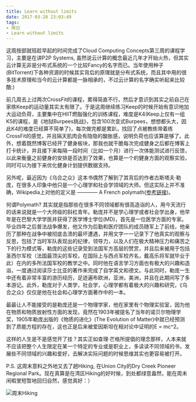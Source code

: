 ```yaml
---
title: Learn without limits
date: 2017-03-28 23:03:49
tags:
- 周记
- Learn without limits
---
```


这周按部就班趁早起的时间完成了Cloud Computing Concepts第三周的课程学习，主要是在讲P2P Systems, 虽然说云计算的概念最近几年才开始火热，但其实云计算无非是分布式系统的一个比较Fancy的名字而已。当年使用种子(BitTorrent)下各种资源的时候其实背后的原理就是分布式系统，而且其中用的很多技术原理和当今的云计算都是一脉相承的，不过云计算的名字确实听起来比较酷:)

前几周去上过两次CrossFit的课程，累得简直不行，然后才意识到其实之前自己在家练Keep的运动量其实太有限了。于是这周继续练习Keep的时候开始有意识地加大运动负荷，主要集中在HIIT燃脂强化的训练课程，难度是K4(Keep上仅有一组K5的课程，是《地狱Burpees挑战》，包含100次变式Burpees，想想都头大，因此K4的难度已经算不简单了)，每次做完都是累趴，找回了点被教练带着练CrossFit的感觉，并且隔天肌肉会有隐隐的酸胀感，说明负荷也应该算是够了。此外，想着既然博客已经开了健身板块，那我也就干脆每次完成健身之后都在博客上打卡统计，并且接下来每隔一段时间（比如一个月）进行一次体能测试进行反馈，以此来衡量之前健身的安排是否达到了效果，也算是一个的健身方面的观察实验，同时可以为接下来优化健身计划提供数据支持。

另外呢，最近因为《乌合之众》这本书偶然了解到了其背后的作者古斯塔夫·勒庞，在很多人印象中他只是一个心理学和社会学领域的大师。但这实际上并不准确，Wikipedia上对他的定义是 ———— A French polymath([参考链接](https://en.wikipedia.org/wiki/Gustave_Le_Bon))。

何谓Polymath? 其实就是指那些在很多不同领域都有很高造诣的人，用今天流行的话来说就是一个大师级的斜杠青年。勒庞并不是学心理学或者社会学出身，他早年是在巴黎大学学医并获得了医学博士学位(MD)，首先是一位医学方面的专家。毕业四年之后普法战争爆发，他又作为后勤和医疗团队的成员随军上了前线，他亲历了那种在战争中被彻底击溃的最坏遭遇，并用文字一一记录下了他真实的观察与反思，包括了当时军队表现出的纪律，领导力，以及人们在极大精神压力和痛苦之下的行为模式等，勒庞的这些记录受到法国军方高层的赞赏，并且后来被用于包括圣西尔军校（法国最顶尖的军校，在国际上与西点军校齐名，戴高乐将军就毕业于此）在内的多所法国军校的教学之中。同时他在语言学习方面也有极大的兴趣和造诣，一度通过阅读莎士比亚的著作来完成了自学英文和德文。与此同时，勒庞一生中还有着非常丰富的游历经历，足迹遍布欧洲，亚洲，美洲，并且在此期间写了多本游记。此外，勒庞对于人类学，社会学，心理学都有着极大的兴趣和研究，《乌合之众》仅仅是他在社会和心理学方面著作中的一本。

最最让人不能接受的是勒庞还是一个物理学家，他在家里有个物理实验室，因为他在物质和物质放射性方面的发现，竟然在1903年被提名了当年的诺贝尔物理学奖，1905年勒庞出版的《物质的进化》(The Evolution of Matter)中就已经预测到了质能方程的存在，这也正是后来被爱因斯坦在相对论中证明的E = mc^2。

这样的人生是不是感觉开了挂？其实正如查理·芒格所提倡的理念那样，人本来就不应该把整个人生限定在某一个特定的专业或是职业上，多读读不同领域的书，发展些不同领域的兴趣和爱好，去解决实际问题的时候思维其实也更容易被打开。

P.S. 这周末意料之外地又去了趟Hiking, 在Union City的Dry Creek Pioneer Regional Park。现在真算是在湾区Hiking的好时候，到处都绿意盎然，能在周末闲暇里短暂地回归自然，感觉真好：）

![周末Hiking](https://lh3.googleusercontent.com/HHWNvZxMankC2EczNEzuNqgkJ6y5rFQAHn772c5JRbhzc6al1ZKEHBOGDfhRPcWXsPkb9X8kzfHGpCG16P3bqPtpTy46fXgOfYgmRSHgC3R13RdXXvvVfJ_Jx79jDlmZmz-0ZhoQafZkABnzFYQ3HlFY3NWCi92MdgO9rPvsyiN8dxBWZ4Iop3mkrP_6bT4M3kv6kCpOGvFz9b_kUNq9iylkOIMDqeue9lgDMgy7AQWRYl5jvwEIKT1IiawlKW1rFWcRTJ3H8lFJANw8gPOq_HG8VNUf8CUxBkiUXO683T2Insv4RNce9GErvQd5aicjPymWPif8iXBMhnHilD_pqmEqlgVZkM3-iX3bIRlcaiUAHtMIbtM0NQ8E5O4aVTDLleNmNV9lvOlwBf2TztgTAqNMlypAyeugpSUDjmuj0q-s9DxHYyngykGANWKDPd3rxDvMIK7nLLE1BN4d2uaTsG0bD23thGiWnytzR5kXktgEVDzO28Ws1CZ_GQdwnNMmKuEtQW0I0gQkx4JfntBNUcbKgB0oTpN0FANxVIpWp4fyDmB4J1EznHxbYwq4Bze9fAgPg-rpOI9VmF3XUgMScp3AuEUUVpVWbFCC4mdwbjBUXsGgvhyACK51o2tX6_7yj834aQwZ-ah7nI6JEQtMYdNRAOI5cMVr_mISbS2vyw=w1760-h1320-no)
